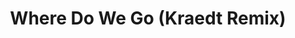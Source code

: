 ---
layout: song
id: 16
title: Where Do We Go (Kraedt Remix)
artist: Ben Hennessy ft. 3PM
genre: Progressive House
image:
buy-able: false
downloadable: true
itunes:
beatport:
gplay:
amazon:
license: 2
---